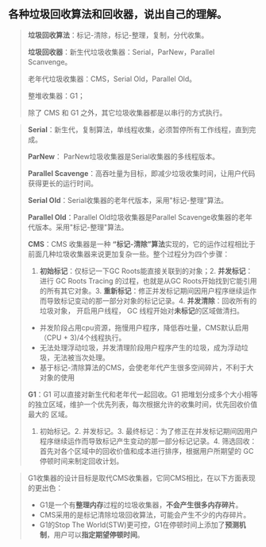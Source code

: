 ## **各种垃圾回收算法和回收器，说出自己的理解。**

> **垃圾回收算法**：标记-清除，标记-整理，复制，分代收集。
>
> **垃圾回收器**：新生代垃圾收集器：Serial，ParNew，Parallel Scanvenge。
>
> 老年代垃圾收集器：CMS，Serial Old，Parallel Old。
>
> 整堆收集器：G1；
>
> 除了 CMS 和 G1 之外，其它垃圾收集器都是以串行的方式执行。

> **Serial**：新生代，复制算法，单线程收集，必须暂停所有工作线程，直到完成。
>
> **ParNew**： ParNew垃圾收集器是Serial收集器的多线程版本。
>
> **Parallel Scavenge**：高吞吐量为目标，即减少垃圾收集时间，让用户代码获得更长的运行时间。
>
> **Serial Old**：Serial收集器的老年代版本，采用"标记-整理"算法。
>
> **Parallel Old**：Parallel Old垃圾收集器是Parallel Scavenge收集器的老年代版本。采用"标记-整理"算法。
>
> **CMS**：CMS 收集器是一种 **“标记-清除”算法**实现的，它的运作过程相比于前面几种垃圾收集器来说更加复杂一些。整个过程分为四个步骤：
>
> 1. **初始标记**：仅标记一下GC Roots能直接关联到的对象；2. **并发标记**：进行 GC Roots Tracing 的过程，也就是从GC Roots开始找到它能引用的所有其它对象。3. **重新标记**：修正并发标记期间因用户程序继续运作而导致标记变动的那一部分对象的标记记录。4. **并发清除**：回收所有的垃圾对象， 开启用户线程， GC 线程开始对**未标记**的区域做清扫。
>
> - 并发阶段占用cpu资源，拖慢用户程序，降低吞吐量，CMS默认启用（CPU + 3)/4个线程执行。
> - 无法处理浮动垃圾，并发清理阶段用户程序产生的垃圾，成为浮动垃圾，无法被当次处理。
> - 基于标记-清除算法的CMS，会使老年代产生很多空间碎片，不利于大对象的使用
>
> **G1**：G1 可以直接对新生代和老年代一起回收。G1 把堆划分成多个大小相等的独立区域，维护一个优先列表，每次根据允许的收集时间，优先回收价值最大的 区域。
>
> 1. 初始标记。2. 并发标记。3. 最终标记：为了修正在并发标记期间因用户程序继续运作而导致标记产生变动的那一部分标记记录。4. 筛选回收：首先对各个区域中的回收价值和成本进行排序，根据用户所期望的 GC 停顿时间来制定回收计划。

> G1收集器的设计目标是取代CMS收集器，它同CMS相比，在以下方面表现的更出色：
>
> - G1是一个有**整理内存**过程的垃圾收集器，**不会产生很多内存碎片**。
> - CMS采用的是标记清除垃圾回收算法，可能会产生不少的内存碎片。
> - G1的Stop The World(STW)更可控，G1在停顿时间上添加了**预测机制**，用户可以**指定期望停顿时间**。